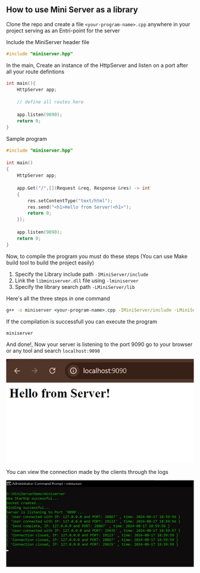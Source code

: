 ## How to use Mini Server as a library

Clone the repo and create a file `<your-program-name>.cpp` anywhere in your project serving as an Entri-point for the server

Include the MiniServer header file

```cpp
#include "miniserver.hpp"
```

In the main, Create an instance of the HttpServer and listen on a port after all your route defintions

```cpp
int main(){
    HttpServer app;

    // define all routes here

    app.listen(9090);
    return 0;
}
```

Sample program

```cpp
#include "miniserver.hpp"

int main()
{
    HttpServer app;

    app.Get("/",[](Request &req, Response &res) -> int 
    {
        res.setContentType("text/html");
        res.send("<h1>Hello from Server!<h1>");
        return 0;
    });

    app.listen(9090);
    return 0;
}
```

Now, to compile the program you must do these steps (You can use Make build tool to build the project easily)

1. Specify the Library include path `-IMiniServer/include`
2. Link the `libminiserver.dll` file using `-lminiserver`
3. Specify the library search path `-LMiniServer/lib`

Here's all the three steps in one command

```cmd
g++ -o miniserver <your-program-name>.cpp -IMiniServer/include -LMiniServer/lib -lminiserver
```

If the compilation is successfull you can execute the program

```cmd
miniserver
```

And done!, Now your server is listening to the port 9090 go to your browser or any tool and search `localhost:9090`

![Localhost image](images/browser.png)

You can view the connection made by the clients through the logs

![Mini Server Logs](images/logs.png)

